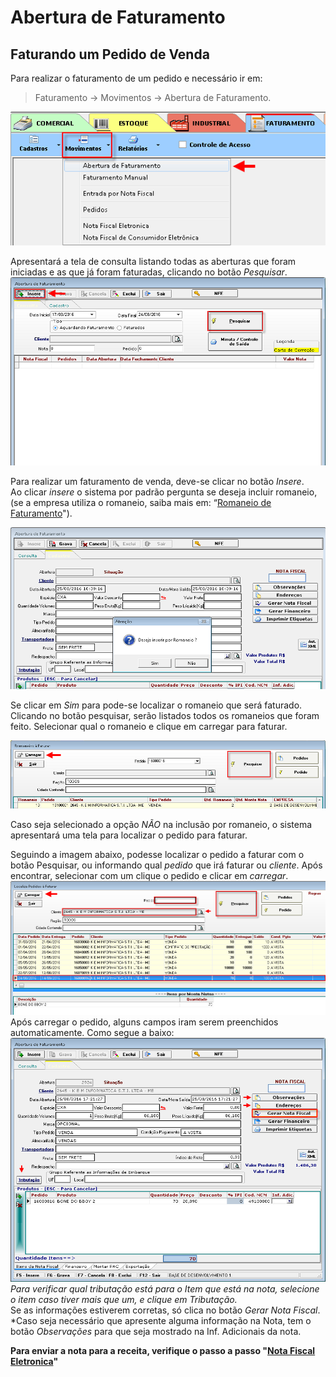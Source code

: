 # Abertura de Faturamento  
## Faturando um Pedido de Venda  

Para realizar o faturamento de um pedido e necessário ir em:  

> Faturamento → Movimentos → Abertura de Faturamento.  

![1](/img/fatabert/1.png)  

Apresentará a tela de consulta listando todas as aberturas que foram iniciadas e as que já foram faturadas, clicando no botão *Pesquisar*.   
![2](/img/fatabert/2.png)  


Para realizar um faturamento de venda, deve-se clicar no botão *Insere*.  
Ao clicar *insere* o sistema por padrão pergunta se deseja incluir romaneio, (se a empresa utiliza o romaneio, saiba mais em: “[Romaneio de Faturamento](/modulos/estoque/movimentos/romaneiofat.md)").  

![3](/img/fatabert/3.png)   

Se clicar em *Sim* para pode-se localizar o romaneio que será faturado.  Clicando no botão pesquisar, serão listados todos os romaneios que foram feito. Selecionar qual o romaneio e clique em carregar para faturar.  

![4](/img/fatabert/4.png)  

Caso seja selecionado a opção *NÃO* na inclusão por romaneio, o sistema apresentará uma tela para localizar o pedido para faturar.  

Seguindo a imagem abaixo, podesse localizar o pedido a faturar com o botão Pesquisar, ou informando qual *pedido* que irá faturar ou *cliente*. Após encontrar, selecionar com um clique o pedido e clicar em *carregar*.
![5](/img/fatabert/5.png)  
Após carregar o pedido, alguns campos iram serem preenchidos automaticamente. Como segue a baixo:  
![6](/img/fatabert/6.png)  
*Para verificar qual tributação está para o Item que está na nota, selecione o item caso tiver mais que um, e clique em *Tributação*.*  
Se as informações estiverem corretas, só clica no botão *Gerar Nota Fiscal*.
*Caso seja necessário que apresente alguma informação na Nota, tem o botão *Observações* para que seja mostrado na Inf. Adicionais da nota.  

**Para enviar a nota para a receita, verifique o passo a passo "[Nota Fiscal Eletronica](nfe.md)"**